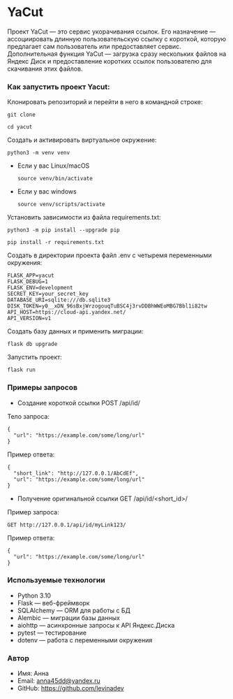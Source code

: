 # YaCut
Проект YaCut — это сервис укорачивания ссылок. Его назначение — ассоциировать длинную пользовательскую ссылку с короткой, которую предлагает сам пользователь или предоставляет сервис.
Дополнительная функция YaCut — загрузка сразу нескольких файлов на Яндекс Диск и предоставление коротких ссылок пользователю для скачивания этих файлов.


### Как запустить проект Yacut:

Клонировать репозиторий и перейти в него в командной строке:

```
git clone 
```

```
cd yacut
```

Cоздать и активировать виртуальное окружение:

```
python3 -m venv venv
```

* Если у вас Linux/macOS

    ```
    source venv/bin/activate
    ```

* Если у вас windows

    ```
    source venv/scripts/activate
    ```

Установить зависимости из файла requirements.txt:

```
python3 -m pip install --upgrade pip
```

```
pip install -r requirements.txt
```

Создать в директории проекта файл .env с четыремя переменными окружения:

```
FLASK_APP=yacut
FLASK_DEBUG=1
FLASK_ENV=development
SECRET_KEY=your_secret_key
DATABASE_URI=sqlite:///db.sqlite3
DISK_TOKEN=y0__xDN_96sBxjWrzogouqTuBSC4j3rvDDBhWWEoMBG7Bbl1i82tw
API_HOST=https://cloud-api.yandex.net/
API_VERSION=v1
```

Создать базу данных и применить миграции:

```
flask db upgrade
```

Запустить проект:

```
flask run
```


### Примеры запросов
-  Создание короткой ссылки
POST /api/id/

Тело запроса:
```
{
  "url": "https://example.com/some/long/url"
}
```

Пример ответа:
```
{
  "short_link": "http://127.0.0.1/AbCdEf",
  "url": "https://example.com/some/long/url"
}
```

- Получение оригинальной ссылки
GET /api/id/<short_id>/

Пример запроса:
```
GET http://127.0.0.1/api/id/myLink123/
```

Пример ответа:
```
{
  "url": "https://example.com/some/long/url"
}
```

### Используемые технологии
- Python 3.10
- Flask — веб-фреймворк
- SQLAlchemy — ORM для работы с БД
- Alembic — миграции базы данных
- aiohttp — асинхронные запросы к API Яндекс.Диска
- pytest — тестирование
- dotenv — работа с переменными окружения

### Автор
- Имя: Анна
- Email: anna45dd@yandex.ru
- GitHub: https://github.com/levinadev


